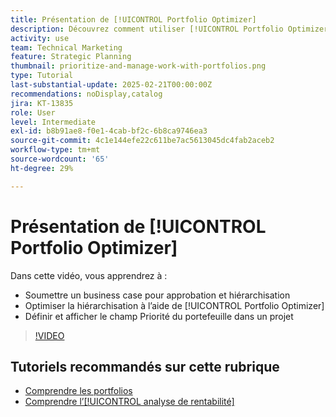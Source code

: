 ```yaml
---
title: Présentation de [!UICONTROL Portfolio Optimizer]
description: Découvrez comment utiliser [!UICONTROL Portfolio Optimizer] pour comparer et hiérarchiser les projets au sein d’un portefeuille.
activity: use
team: Technical Marketing
feature: Strategic Planning
thumbnail: prioritize-and-manage-work-with-portfolios.png
type: Tutorial
last-substantial-update: 2025-02-21T00:00:00Z
recommendations: noDisplay,catalog
jira: KT-13835
role: User
level: Intermediate
exl-id: b8b91ae8-f0e1-4cab-bf2c-6b8ca9746ea3
source-git-commit: 4c1e144efe22c611be7ac5613045dc4fab2aceb2
workflow-type: tm+mt
source-wordcount: '65'
ht-degree: 29%

---
```


# Présentation de [!UICONTROL Portfolio Optimizer]

Dans cette vidéo, vous apprendrez à :

* Soumettre un business case pour approbation et hiérarchisation
* Optimiser la hiérarchisation à l’aide de [!UICONTROL Portfolio Optimizer]
* Définir et afficher le champ Priorité du portefeuille dans un projet

>[!VIDEO](https://video.tv.adobe.com/v/3446275/?quality=12&learn=on&enablevpops)

## Tutoriels recommandés sur cette rubrique

* [Comprendre les portfolios](/help/portfolios-and-programs/overview-of-adobe-workfront-portfolios.md)
* [Comprendre l’[!UICONTROL analyse de rentabilité]](/help/portfolios-and-programs/introduction-to-the-business-case.md)
